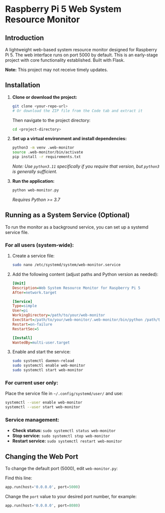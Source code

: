 # Raspberry Pi 5 Web System Resource Monitor

## Introduction
A lightweight web-based system resource monitor designed for Raspberry Pi 5. The web interface runs on port 5000 by default. This is an early-stage project with core functionality established. Built with Flask.

**Note:** This project may not receive timely updates.

## Installation

1. **Clone or download the project:**
   ```bash
   git clone <your-repo-url>
   # Or download the ZIP file from the Code tab and extract it
   ```
   Then navigate to the project directory:
   ```bash
   cd <project-directory>
   ```

2. **Set up a virtual environment and install dependencies:**
   ```bash
   python3 -m venv .web-monitor
   source .web-monitor/bin/activate
   pip install -r requirements.txt
   ```

   *Note: Use `python3.11` specifically if you require that version, but `python3` is generally sufficient.*

3. **Run the application:**
   ```bash
   python web-monitor.py
   ```
   *Requires Python >= 3.7*

## Running as a System Service (Optional)

To run the monitor as a background service, you can set up a systemd service file.

### For all users (system-wide):
1. Create a service file:
   ```bash
   sudo nano /etc/systemd/system/web-monitor.service
   ```

2. Add the following content (adjust paths and Python version as needed):
   ```ini
   [Unit]
   Description=Web System Resource Monitor for Raspberry Pi 5
   After=network.target

   [Service]
   Type=simple
   User=pi
   WorkingDirectory=/path/to/your/web-monitor
   ExecStart=/path/to/your/web-monitor/.web-monitor/bin/python /path/to/your/web-monitor/web-monitor.py
   Restart=on-failure
   RestartSec=5

   [Install]
   WantedBy=multi-user.target
   ```

3. Enable and start the service:
   ```bash
   sudo systemctl daemon-reload
   sudo systemctl enable web-monitor
   sudo systemctl start web-monitor
   ```

### For current user only:
Place the service file in `~/.config/systemd/user/` and use:
```bash
systemctl --user enable web-monitor
systemctl --user start web-monitor
```

### Service management:
- **Check status:** `sudo systemctl status web-monitor`
- **Stop service:** `sudo systemctl stop web-monitor`
- **Restart service:** `sudo systemctl restart web-monitor`

## Changing the Web Port

To change the default port (5000), edit `web-monitor.py`:

Find this line:
```python
app.run(host='0.0.0.0', port=5000)
```

Change the `port` value to your desired port number, for example:
```python
app.run(host='0.0.0.0', port=8080)
```
